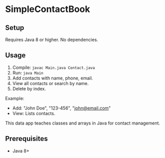 # SimpleContactBook

## Setup
Requires Java 8 or higher. No dependencies.

## Usage
1. Compile: `javac Main.java Contact.java`
2. Run: `java Main`
3. Add contacts with name, phone, email.
4. View all contacts or search by name.
5. Delete by index.

Example:
- Add: "John Doe", "123-456", "john@email.com"
- View: Lists contacts.

This data app teaches classes and arrays in Java for contact management.

## Prerequisites
- Java 8+